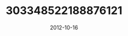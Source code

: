 ---
title: "303348522188876121"
cover: "2012-10-16 21.06.23 303348522188876121_46248401"
photo: "2012-10-16 21.06.23 303348522188876121_46248401"
date: "2012-10-16"
type: "photo"
---